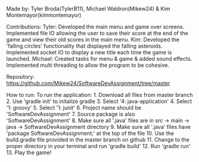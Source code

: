 Made by: Tyler Broda(TylerB11), Michael Waldron(Mikew24) & Kim Montemayor(kimmontemayor)

Contributions:
  Tyler: Developed the main menu and game over screens. Implemented file IO allowing the user to save their score at the end
         of the game and view their old scores in the main menu.
  Kim: Developed the 'falling circles' functionality that displayed the falling asteroids. Implemented socket IO to display
       a new title each time the game is launched.
  Michael: Created tasks for menu & game & added sound effects. Implemented multi threading to allow the program to be
           cohesive.
           
Repository:
  https://github.com/Mikew24/SoftwareDevAssignment/tree/master
  
How to run:
  To run the application: 
    1. Download all files from master branch 
    2. Use 'gradle init' to initalize gradle
    3. Select '4: java-application'
    4. Select '1: groovy'
    5. Select '1: junit'
    6. Project name should be 'SoftwareDevAssignment'
    7. Source package is also 'SoftwareDevAssignment'
    8. Make sure all '.java' files are in src -> main -> java -> SoftwareDevAssignment directory
    9. Make sure all '.java' files have 'package SoftwareDevAssignment;' at the top of the file
    10. Use the build.gradle file provided in the master branch on github
    11. Change to the proper directory in your terminal and run 'gradle build'
    12. Run 'gradle run'
    13. Play the game!
    

